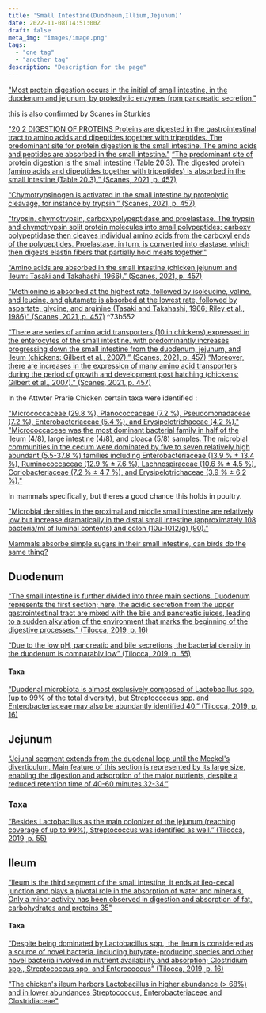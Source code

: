 ```yaml
---
title: 'Small Intestine(Duodneum,Illium,Jejunum)'
date: 2022-11-08T14:51:00Z
draft: false
meta_img: "images/image.png"
tags:
  - "one tag"
  - "another tag"
description: "Description for the page"
---
```


["Most protein digestion occurs in the initial of small intestine, in the duodenum and jejunum, by proteolytic enzymes from pancreatic secretion."](/citations/soleymani-goloujehSystematicReviewProteins2016/)

this is also confirmed by Scanes in Sturkies

["20.2 DIGESTION OF PROTEINS Proteins are digested in the gastrointestinal tract to amino acids and dipeptides together with tripeptides. The predominant site for protein digestion is the small intestine. The amino acids and peptides are absorbed in the small intestine."](/citations/scanesProteinMetabolism2021/)
[“The predominant site of protein digestion is the small intestine (Table 20.3). The digested protein (amino acids and dipeptides together with tripeptides) is absorbed in the small intestine (Table 20.3).” (Scanes, 2021, p. 457)](/citations/scanesProteinMetabolism2021/)


[“Chymotrypsinogen is activated in the small intestine by proteolytic cleavage, for instance by trypsin.” (Scanes, 2021, p. 457) ](/citations/scanesProteinMetabolism2021/)

["trypsin, chymotrypsin, carboxypolypeptidase and proelastase. The trypsin and chymotrypsin split protein molecules into small polypeptides; carboxy polypeptidase then cleaves individual amino acids from the carboxyl ends of the polypeptides. Proelastase, in turn, is converted into elastase, which then digests elastin fibers that partially hold meats together."](/citations/soleymani-goloujehSystematicReviewProteins2016/)

[“Amino acids are absorbed in the small intestine (chicken jejunum and ileum: Tasaki and Takahashi, 1966).” (Scanes, 2021, p. 457)](/citations/scanesProteinMetabolism2021/)

[“Methionine is absorbed at the highest rate, followed by isoleucine, valine, and leucine, and glutamate is absorbed at the lowest rate, followed by aspartate, glycine, and arginine (Tasaki and Takahashi, 1966; Riley et al., 1986)” (Scanes, 2021, p. 457)](/citations/scanesProteinMetabolism2021/) ^73b552

[“There are series of amino acid transporters (10 in chickens) expressed in the enterocytes of the small intestine, with predominantly increases progressing down the small intestine from the duodenum, jejunum, and ileum (chickens: Gilbert et al., 2007).” (Scanes, 2021, p. 457)](/citations/scanesProteinMetabolism2021/)
[“Moreover, there are increases in the expression of many amino acid transporters during the period of growth and development post hatching (chickens: Gilbert et al., 2007).” (Scanes, 2021, p. 457) ](/citations/scanesProteinMetabolism2021/)

In the Attwter Prarie Chicken certain taxa were identified :

["Micrococcaceae (29.8 %), Planococcaceae (7.2 %), Pseudomonadaceae (7.2 %), Enterobacteriaceae (5.4 %), and Erysipelotrichaceae (4.2 %)."](/citations/zhangSpatialMicrobialComposition2017/)
["Micrococcaceae was the most dominant bacterial family in half of the ileum (4/8), large intestine (4/8), and cloaca (5/8) samples. The microbial communities in the cecum were dominated by five to seven relatively high abundant (5.5-37.8 %) families including Enterobacteriaceae (13.9 % ± 13.4 %), Ruminococcaceae (12.9 % ± 7.6 %), Lachnospiraceae (10.6 % ± 4.5 %), Coriobacteriaceae (7.2 % ± 4.7 %), and Erysipelotrichaceae (3.9 % ± 6.2 %)."](/citations/zhangSpatialMicrobialComposition2017/)

In mammals specifically, but theres a good chance this holds in poultry.

["Microbial densities in the proximal and middle small intestine are relatively low but increase dramatically in the distal small intestine (approximately 108 bacteria/ml of luminal contents) and colon (10u-1012/g) (90)."](/citations/hooperHowHostmicrobialInteractions2002#^42e6d0)

[Mammals absorbe simple sugars in their small intestine, can birds do the same thing?](/bigqs/2022-11-07-open-questions-and-evidence-they-may-have-been-answered/index#^567386)

## Duodenum

[“The small intestine is further divided into three main sections. Duodenum represents the first section; here, the acidic secretion from the upper gastrointestinal tract are mixed with the bile and pancreatic juices, leading to a sudden alkylation of the environment that marks the beginning of the digestive processes.” (Tilocca, 2019, p. 16)](/citations/tiloccaEffectsDietsDifferent2019#^30862d)

[“Due to the low pH, pancreatic and bile secretions, the bacterial density in the duodenum is comparably low” (Tilocca, 2019, p. 55)](/citations/tiloccaEffectsDietsDifferent2019#^516e29) 

#### Taxa
[“Duodenal microbiota is almost exclusively composed of Lactobacillus spp. (up to 99% of the total diversity), but Streptococcus spp. and Enterobacteriaceae may also be abundantly identified 40.” (Tilocca, 2019, p. 16)](/citations/tiloccaEffectsDietsDifferent2019#^605b56)


## Jejunum

[“Jejunal segment extends from the duodenal loop until the Meckel's diverticulum. Main feature of this section is represented by its large size, enabling the digestion and adsorption of the major nutrients, despite a reduced retention time of 40-60 minutes 32-34.”](/citations/tiloccaEffectsDietsDifferent2019#^092ed5)

### Taxa

[“Besides Lactobacillus as the main colonizer of the jejunum (reaching coverage of up to 99%), Streptococcus was identified as well.” (Tilocca, 2019, p. 55) ](/citations/tiloccaEffectsDietsDifferent2019#^26e0b1)

## Ileum

[“Ileum is the third segment of the small intestine, it ends at ileo-cecal junction and plays a pivotal role in the absorption of water and minerals. Only a minor activity has been observed in digestion and absorption of fat, carbohydrates and proteins 35"](/citations/tiloccaEffectsDietsDifferent2019#^05b7af)

#### Taxa 

[“Despite being dominated by Lactobacillus spp., the ileum is considered as a source of novel bacteria, including butyrate-producing species and other novel bacteria involved in nutrient availability and absorption; Clostridium spp., Streptococcus spp. and Enterococcus” (Tilocca, 2019, p. 16)](/citations/tiloccaEffectsDietsDifferent2019#^d0a591)

[“The chicken's ileum harbors Lactobacillus in higher abundance (&gt; 68%) and in lower abundances Streptococcus, Enterobacteriaceae and Clostridiaceae"](/citations/tiloccaEffectsDietsDifferent2019#^0dd086)


